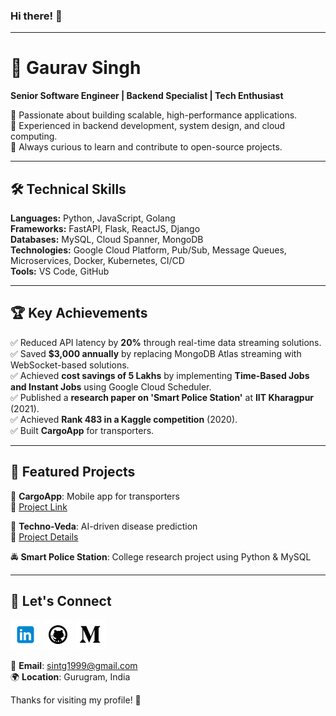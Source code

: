 ### Hi there! 👋

[1.1]: https://github.com/GauravRajwada/GauravRajwada/blob/master/assets/icons/icons8-linkedin-48.png (LinkedIn icon)
[2.1]: https://github.com/GauravRajwada/GauravRajwada/blob/master/assets/icons/icons8-github-48.png (GitHub icon)
[3.1]: https://github.com/GauravRajwada/GauravRajwada/blob/master/assets/icons/favicon.ico (Portfolio icon)
[4.1]: https://github.com/GauravRajwada/GauravRajwada/blob/master/assets/icons/icons8-medium-new-48.png (Medium icon)

<!-- Social Media Links -->
[1]: https://www.linkedin.com/in/gauravrajwada/
[2]: https://github.com/GauravRajwada
[3]: https://gauravrajwada.github.io/Portfolio/
[4]: https://medium.com/@gauravrajwada

---

# 🚀 Gaurav Singh 

**Senior Software Engineer | Backend Specialist | Tech Enthusiast**

🔹 Passionate about building scalable, high-performance applications.  
🔹 Experienced in backend development, system design, and cloud computing.  
🔹 Always curious to learn and contribute to open-source projects.  

---

## 🛠️ Technical Skills  

**Languages:** Python, JavaScript, Golang  
**Frameworks:** FastAPI, Flask, ReactJS, Django  
**Databases:** MySQL, Cloud Spanner, MongoDB  
**Technologies:** Google Cloud Platform, Pub/Sub, Message Queues, Microservices, Docker, Kubernetes, CI/CD  
**Tools:** VS Code, GitHub  

---

## 🏆 Key Achievements  

✅ Reduced API latency by **20%** through real-time data streaming solutions.  
✅ Saved **$3,000 annually** by replacing MongoDB Atlas streaming with WebSocket-based solutions.  
✅ Achieved **cost savings of 5 Lakhs** by implementing **Time-Based Jobs and Instant Jobs** using Google Cloud Scheduler.  
✅ Published a **research paper on 'Smart Police Station'** at **IIT Kharagpur** (2021).  
✅ Achieved **Rank 483 in a Kaggle competition** (2020).  
✅ Built **CargoApp** for transporters.

---

## 📂 Featured Projects  

🚛 **CargoApp**: Mobile app for transporters  
🔗 [Project Link](https://drive.google.com/drive/folders/1W_ul7tx99uVecbZJ6emCc62YfU2FLHok)  

🔬 **Techno-Veda**: AI-driven disease prediction  
🔗 [Project Details](https://github.com/GauravRajwada/Techno-Veda)  

🚔 **Smart Police Station**: College research project using Python & MySQL  

---

## 📢 Let's Connect  

[![LinkedIn][1.1]][1] [![GitHub][2.1]][2] [![Medium][4.1]][4]  

📧 **Email**: sintg1999@gmail.com  
🌍 **Location**: Gurugram, India  

Thanks for visiting my profile! 🚀  
